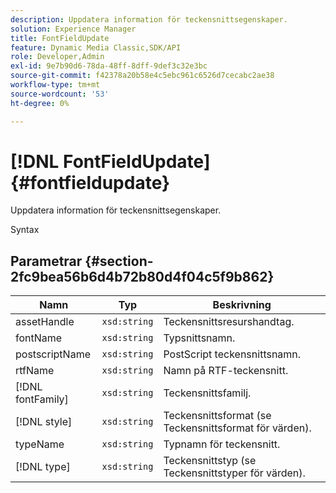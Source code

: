 ```yaml
---
description: Uppdatera information för teckensnittsegenskaper.
solution: Experience Manager
title: FontFieldUpdate
feature: Dynamic Media Classic,SDK/API
role: Developer,Admin
exl-id: 9e7b90d6-78da-48ff-8dff-9def3c32e3bc
source-git-commit: f42378a20b58e4c5ebc961c6526d7cecabc2ae38
workflow-type: tm+mt
source-wordcount: '53'
ht-degree: 0%

---
```


# [!DNL FontFieldUpdate]{#fontfieldupdate}

Uppdatera information för teckensnittsegenskaper.

Syntax

## Parametrar {#section-2fc9bea56b6d4b72b80d4f04c5f9b862}

| Namn | Typ | Beskrivning |
|---|---|---|
| assetHandle | `xsd:string` | Teckensnittsresurshandtag. |
| fontName | `xsd:string` | Typsnittsnamn. |
| postscriptName | `xsd:string` | PostScript teckensnittsnamn. |
| rtfName | `xsd:string` | Namn på RTF-teckensnitt. |
| [!DNL fontFamily] | `xsd:string` | Teckensnittsfamilj. |
| [!DNL style] | `xsd:string` | Teckensnittsformat (se Teckensnittsformat för värden). |
| typeName | `xsd:string` | Typnamn för teckensnitt. |
| [!DNL type] | `xsd:string` | Teckensnittstyp (se Teckensnittstyper för värden). |
